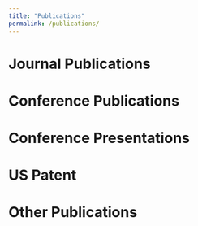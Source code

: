 ```yaml
---
title: "Publications"
permalink: /publications/
---
```


# Journal Publications

# Conference Publications

# Conference Presentations

# US Patent

# Other Publications
